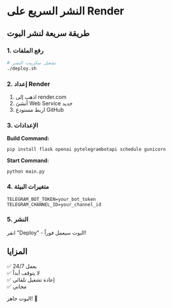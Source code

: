# النشر السريع على Render

## طريقة سريعة لنشر البوت

### 1. رفع الملفات
```bash
# تشغيل سكريبت النشر
./deploy.sh
```

### 2. إعداد Render
1. اذهب إلى render.com
2. أنشئ Web Service جديد
3. اربط مستودع GitHub

### 3. الإعدادات
**Build Command:**
```
pip install flask openai pytelegrambotapi schedule gunicorn
```

**Start Command:**
```
python main.py
```

### 4. متغيرات البيئة
```
TELEGRAM_BOT_TOKEN=your_bot_token
TELEGRAM_CHANNEL_ID=your_channel_id
```

### 5. النشر
انقر "Deploy" - البوت سيعمل فوراً!

## المزايا
✅ يعمل 24/7  
✅ لا يتوقف أبداً  
✅ إعادة تشغيل تلقائي  
✅ مجاني  

البوت جاهز! 🚀
